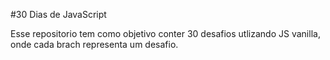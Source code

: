#30 Dias de JavaScript

Esse repositorio tem como objetivo conter 30 desafios utlizando JS vanilla, onde cada brach representa um desafio.